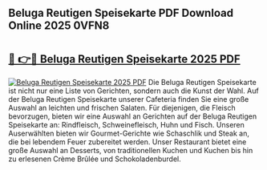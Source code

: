 ## Beluga Reutigen Speisekarte PDF Download Online 2025 0VFN8

# <h2><a href="http://gcc3rhl.nevu.top/?p=Beluga+Reutigen+Speisekarte">🔗 👉🔴 Beluga Reutigen Speisekarte 2025 PDF</a></h2>

[![Beluga Reutigen Speisekarte 2025 PDF](https://i.imgur.com/dBaPXMq.png)](http://gcc3rhl.nevu.top/?p=Beluga+Reutigen+Speisekarte)
Die Beluga Reutigen Speisekarte ist nicht nur eine Liste von Gerichten, sondern auch die Kunst der Wahl. Auf der Beluga Reutigen Speisekarte unserer Cafeteria finden Sie eine große Auswahl an leichten und frischen Salaten. Für diejenigen, die Fleisch bevorzugen, bieten wir eine Auswahl an Gerichten auf der Beluga Reutigen Speisekarte an: Rindfleisch, Schweinefleisch, Huhn und Fisch. Unseren Auserwählten bieten wir Gourmet-Gerichte wie Schaschlik und Steak an, die bei lebendem Feuer zubereitet werden. Unser Restaurant bietet eine große Auswahl an Desserts, von traditionellen Kuchen und Kuchen bis hin zu erlesenen Crème Brûlée und Schokoladenburdel.
